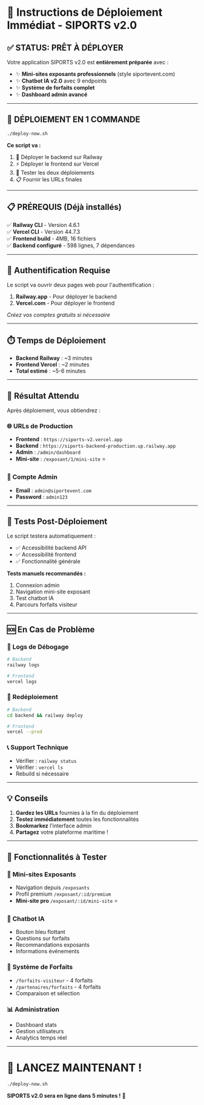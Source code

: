 # 🚀 Instructions de Déploiement Immédiat - SIPORTS v2.0

## ✅ **STATUS: PRÊT À DÉPLOYER**

Votre application SIPORTS v2.0 est **entièrement préparée** avec :
- ✨ **Mini-sites exposants professionnels** (style siportevent.com)
- ✨ **Chatbot IA v2.0** avec 9 endpoints
- ✨ **Système de forfaits complet** 
- ✨ **Dashboard admin avancé**

---

## 🎯 **DÉPLOIEMENT EN 1 COMMANDE**

```bash
./deploy-now.sh
```

**Ce script va :**
1. 🚂 Déployer le backend sur Railway
2. ⚡ Déployer le frontend sur Vercel
3. 🧪 Tester les deux déploiements
4. 📋 Fournir les URLs finales

---

## 📋 **PRÉREQUIS (Déjà installés)**

✅ **Railway CLI** - Version 4.6.1  
✅ **Vercel CLI** - Version 44.7.3  
✅ **Frontend build** - 4MB, 16 fichiers  
✅ **Backend configuré** - 598 lignes, 7 dépendances  

---

## 🔐 **Authentification Requise**

Le script va ouvrir deux pages web pour l'authentification :

1. **Railway.app** - Pour déployer le backend
2. **Vercel.com** - Pour déployer le frontend

*Créez vos comptes gratuits si nécessaire*

---

## ⏱️ **Temps de Déploiement**

- **Backend Railway** : ~3 minutes
- **Frontend Vercel** : ~2 minutes
- **Total estimé** : ~5-6 minutes

---

## 🎊 **Résultat Attendu**

Après déploiement, vous obtiendrez :

### 🌐 **URLs de Production**
- **Frontend** : `https://siports-v2.vercel.app`
- **Backend** : `https://siports-backend-production.up.railway.app`
- **Admin** : `/admin/dashboard`
- **Mini-site** : `/exposant/1/mini-site` ⭐

### 👤 **Compte Admin**
- **Email** : `admin@siportevent.com`
- **Password** : `admin123`

---

## 🧪 **Tests Post-Déploiement**

Le script testera automatiquement :
- ✅ Accessibilité backend API
- ✅ Accessibilité frontend
- ✅ Fonctionnalité générale

**Tests manuels recommandés :**
1. Connexion admin
2. Navigation mini-site exposant
3. Test chatbot IA
4. Parcours forfaits visiteur

---

## 🆘 **En Cas de Problème**

### 🔧 **Logs de Débogage**
```bash
# Backend
railway logs

# Frontend  
vercel logs
```

### 🔄 **Redéploiement**
```bash
# Backend
cd backend && railway deploy

# Frontend
vercel --prod
```

### 📞 **Support Technique**
- Vérifier : `railway status`
- Vérifier : `vercel ls`
- Rebuild si nécessaire

---

## 💡 **Conseils**

1. **Gardez les URLs** fournies à la fin du déploiement
2. **Testez immédiatement** toutes les fonctionnalités
3. **Bookmarkez** l'interface admin
4. **Partagez** votre plateforme maritime !

---

## 🎯 **Fonctionnalités à Tester**

### 🏢 **Mini-sites Exposants**
- Navigation depuis `/exposants`
- Profil premium `/exposant/:id/premium`
- **Mini-site pro** `/exposant/:id/mini-site` ⭐

### 🤖 **Chatbot IA**
- Bouton bleu flottant
- Questions sur forfaits
- Recommandations exposants
- Informations événements

### 💼 **Système de Forfaits**
- `/forfaits-visiteur` - 4 forfaits
- `/partenaires/forfaits` - 4 forfaits
- Comparaison et sélection

### 📊 **Administration**
- Dashboard stats
- Gestion utilisateurs
- Analytics temps réel

---

# 🚀 **LANCEZ MAINTENANT !**

```bash
./deploy-now.sh
```

**SIPORTS v2.0 sera en ligne dans 5 minutes !** 🎊